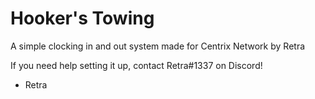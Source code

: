 # Hooker's Towing

A simple clocking in and out system made for Centrix Network by Retra
 
 If you need help setting it up, contact Retra#1337 on Discord!
 
 - Retra	

